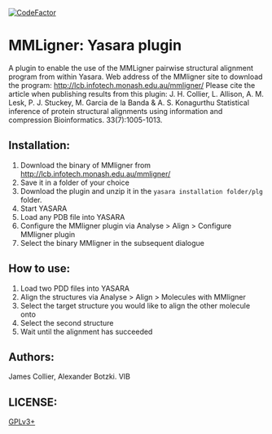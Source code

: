 [![CodeFactor](https://www.codefactor.io/repository/github/vibbits/yasara-mmligner-plugin/badge/master)](https://www.codefactor.io/repository/github/vibbits/yasara-mmligner-plugin/overview/master)

# MMLigner: Yasara plugin

A plugin to enable the use of the MMLigner pairwise structural alignment program from within Yasara.
Web address of the MMligner site to download the program: http://lcb.infotech.monash.edu.au/mmligner/
Please cite the article when publishing results from this plugin:
J. H. Collier,  L. Allison,  A. M. Lesk,  P. J. Stuckey,  M. Garcia de la Banda  &  A. S. Konagurthu 
Statistical inference of protein structural alignments using information and compression
Bioinformatics. 33(7):1005-1013.

## Installation:

1. Download the binary of MMligner from http://lcb.infotech.monash.edu.au/mmligner/
2. Save it in a folder of your choice
3. Download the plugin and unzip it in the `yasara installation folder/plg` folder.
4. Start YASARA
5. Load any PDB file into YASARA
6. Configure the MMligner plugin via Analyse > Align > Configure MMligner plugin
7. Select the binary MMligner in the subsequent dialogue

## How to use:

1. Load two PDD files into YASARA
2. Align the structures via Analyse > Align > Molecules with MMligner
3. Select the target structure you would like to align the other molecule onto
4. Select the second structure
5. Wait until the alignment has succeeded


## Authors:
James Collier, Alexander Botzki. VIB

## LICENSE:
[GPLv3+](https://www.gnu.org/licenses/gpl-3.0.en.html)

